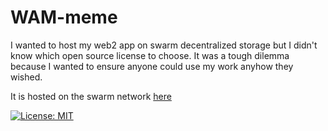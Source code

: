 # WAM-meme
I wanted to host my web2 app on swarm decentralized storage but I didn't know which open source license to choose. It was a tough dilemma because I wanted to ensure anyone could use my work anyhow they wished.

It is hosted on the swarm network [here](https://gateway.ethswarm.org/access/e84a39c8834233c9c5ddf0677dea8385adf0797bbcc3c1066d41904e10c698a2)

[![License: MIT](https://img.shields.io/badge/License-MIT-yellow.svg)](https://opensource.org/licenses/MIT)
